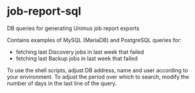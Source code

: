 # job-report-sql
DB queries for generating Unimus job report exports

Contains examples of MySQL (MariaDB) and PostgreSQL queries for:
- fetching last Discovery jobs in last week that failed
- fetching last Backup jobs in last week that failed

To use the shell scripts, adjust DB address, name and user according to your environment.
To adjust the period over which to search, modify the number of days in the last line of the query.
